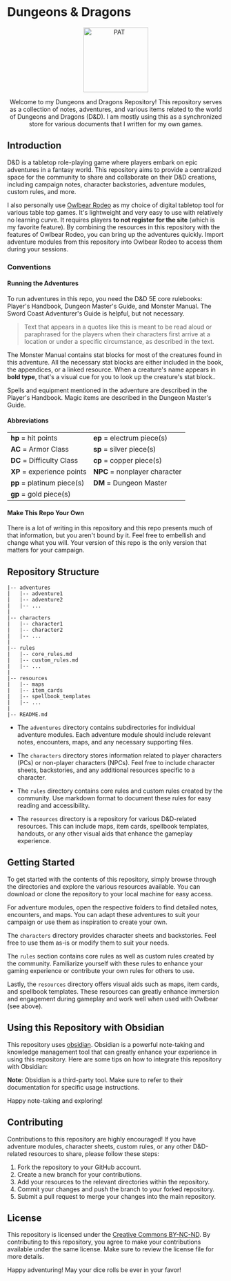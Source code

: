 # Dungeons & Dragons 
<p align="center">
    <a href="https://github.com/aspectUmar/dnd" target="_blank">
    <img align="center" alt="PAT" src="https://i.imgur.com/XONwaMI.png" width="150" height="auto"/>
    </a>
</p>
<p align="center">Welcome to my Dungeons and Dragons Repository! This repository serves as a collection of notes, adventures, and various items related to the world of Dungeons and Dragons (D&D). I am mostly using this as a synchronized store for various documents that I written for my own games.</p>

## Introduction

D&D is a tabletop role-playing game where players embark on epic adventures in a fantasy world. This repository aims to provide a centralized space for the community to share and collaborate on their D&D creations, including campaign notes, character backstories, adventure modules, custom rules, and more.

I also personally use [Owlbear Rodeo](https://www.owlbear.app/) as my choice of digital tabletop tool for various table top games. It's lightweight and very easy to use with relatively no learning curve. It requires players **to not register for the site** (which is my favorite feature). By combining the resources in this repository with the features of Owlbear Rodeo, you can bring up the adventures quickly. Import adventure modules from this repository into Owlbear Rodeo to access them during your sessions.

### Conventions
#### Running the Adventures
To run adventures in this repo, you need the D&D 5E core rulebooks: Player's Handbook, Dungeon Master's Guide, and Monster Manual. The Sword Coast Adventurer's Guide is helpful, but not necessary.

>Text that appears in a quotes like this is meant to be read aloud or paraphrased for the players when their characters first arrive at a location or under a specific circumstance, as described in the text.

The Monster Manual contains stat blocks for most of the creatures found in this adventure. All the necessary stat blocks are either included in the book, the appendices, or a linked resource. When a creature's name appears in **bold type**, that's a visual cue for you to look up the creature's stat block..

Spells and equipment mentioned in the adventure are described in the Player's Handbook. Magic items are described in the Dungeon Master's Guide.

#### Abbreviations
<div align="center">
	<table>
	  <tr>
	    <td><strong>hp</strong> = hit points</td>
	    <td><strong>ep</strong> = electrum piece(s)</td>
	  </tr>
	  <tr>
	    <td><strong>AC</strong> = Armor Class</td>
	    <td><strong>sp</strong> = silver piece(s)</td>
	  </tr>
	  <tr>
	    <td><strong>DC</strong> = Difficulty Class</td>
	    <td><strong>cp</strong> = copper piece(s)</td>
	  </tr>
	  <tr>
	    <td><strong>XP</strong> = experience points</td>
	    <td><strong>NPC</strong> = nonplayer character</td>
	  </tr>
	  <tr>
	    <td><strong>pp</strong> = platinum piece(s)</td>
	    <td><strong>DM</strong> = Dungeon Master</td>
	  </tr>
	  <tr>
	    <td><strong>gp</strong> = gold piece(s)</td>
	    <td></td>
	  </tr>
	</table>
</div>


#### Make This Repo Your Own

There is a lot of writing in this repository and this repo presents much of that information, but you aren't bound by it. Feel free to embellish and change what you will. Your version of this repo is the only version that matters for your campaign.

## Repository Structure

```
|-- adventures
|   |-- adventure1
|   |-- adventure2
|   |-- ...
|
|-- characters
|   |-- character1
|   |-- character2
|   |-- ...
|
|-- rules
|   |-- core_rules.md
|   |-- custom_rules.md
|   |-- ...
|
|-- resources
|   |-- maps
|   |-- item_cards
|   |-- spellbook_templates
|   |-- ...
|
|-- README.md
```

* The `adventures` directory contains subdirectories for individual adventure modules. Each adventure module should include relevant notes, encounters, maps, and any necessary supporting files.

* The `characters` directory stores information related to player characters (PCs) or non-player characters (NPCs). Feel free to include character sheets, backstories, and any additional resources specific to a character.

* The `rules` directory contains core rules and custom rules created by the community. Use markdown format to document these rules for easy reading and accessibility.

* The `resources` directory is a repository for various D&D-related resources. This can include maps, item cards, spellbook templates, handouts, or any other visual aids that enhance the gameplay experience.

## Getting Started

To get started with the contents of this repository, simply browse through the directories and explore the various resources available. You can download or clone the repository to your local machine for easy access.

For adventure modules, open the respective folders to find detailed notes, encounters, and maps. You can adapt these adventures to suit your campaign or use them as inspiration to create your own.

The `characters` directory provides character sheets and backstories. Feel free to use them as-is or modify them to suit your needs.

The `rules` section contains core rules as well as custom rules created by the community. Familiarize yourself with these rules to enhance your gaming experience or contribute your own rules for others to use.

Lastly, the `resources` directory offers visual aids such as maps, item cards, and spellbook templates. These resources can greatly enhance immersion and engagement during gameplay and work well when used with Owlbear (see above).

## Using this Repository with Obsidian

This repository uses  [obsidian](https://obsidian.md/). Obsidian is a powerful note-taking and knowledge management tool that can greatly enhance your experience in using this repository. Here are some tips on how to integrate this repository with Obsidian:

**Note**: Obsidian is a third-party tool. Make sure to refer to their documentation for specific usage instructions.

Happy note-taking and exploring!

## Contributing

Contributions to this repository are highly encouraged! If you have adventure modules, character sheets, custom rules, or any other D&D-related resources to share, please follow these steps:

1. Fork the repository to your GitHub account.
2. Create a new branch for your contributions.
3. Add your resources to the relevant directories within the repository.
4. Commit your changes and push the branch to your forked repository.
5. Submit a pull request to merge your changes into the main repository.

## License

This repository is licensed under the [Creative Commons BY-NC-ND](LICENSE.md). By contributing to this repository, you agree to make your contributions available under the same license. Make sure to review the license file for more details.

Happy adventuring! May your dice rolls be ever in your favor!


